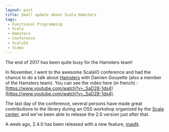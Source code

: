 ```yaml
---
layout: post
title: Small update about Scala Hamsters
tags:
 - Functional Programming
 - Scala
 - Hamsters
 - Conference
 - ScalaIO
 - Video
---
```


The end of 2017 has been quite busy for the Hamsters team! 

In November, I went to the awesome ScalaIO conference and had the chance to do a talk about [Hamsters](https://github.com/scala-hamsters/hamsters) with Damien Gouyette (also a member of the Hamsters team).
You can see the video here (in french) : [https://www.youtube.com/watch?v=_SaD28-1ds4](https://www.youtube.com/watch?v=_SaD28-1ds4).  

The last day of the conference, several persons have made great contributions to the library during an OSS workshop organized by the [Scala center](https://scala.epfl.ch/), and we've been able to release the 2.0 version just after that.  

A week ago, 2.4.0 has been released with a new feature, [mapN](https://github.com/scala-hamsters/hamsters/blob/master/docs/mapN.md). 

